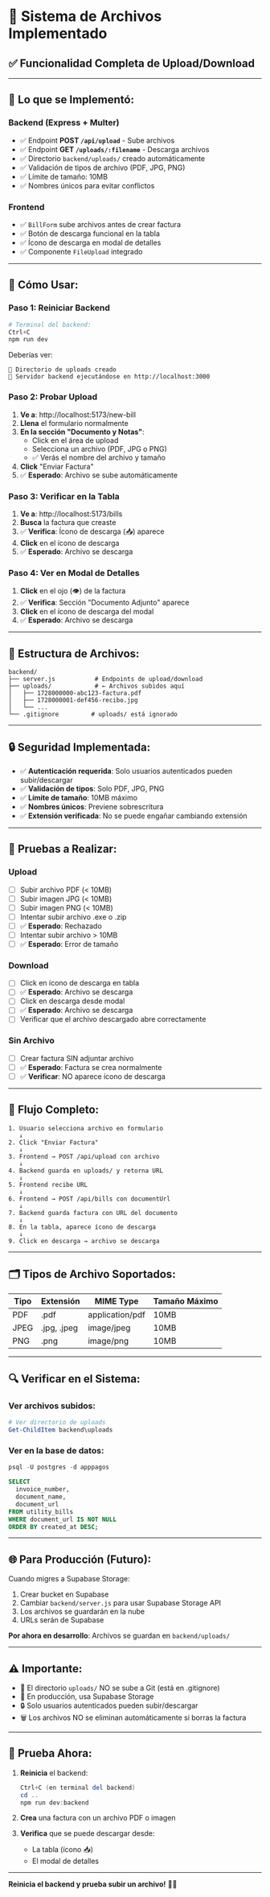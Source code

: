 # 📎 Sistema de Archivos Implementado

## ✅ Funcionalidad Completa de Upload/Download

---

## 🎯 **Lo que se Implementó:**

### Backend (Express + Multer)
- ✅ Endpoint **POST `/api/upload`** - Sube archivos
- ✅ Endpoint **GET `/uploads/:filename`** - Descarga archivos
- ✅ Directorio `backend/uploads/` creado automáticamente
- ✅ Validación de tipos de archivo (PDF, JPG, PNG)
- ✅ Límite de tamaño: 10MB
- ✅ Nombres únicos para evitar conflictos

### Frontend
- ✅ `BillForm` sube archivos antes de crear factura
- ✅ Botón de descarga funcional en la tabla
- ✅ Ícono de descarga en modal de detalles
- ✅ Componente `FileUpload` integrado

---

## 🚀 **Cómo Usar:**

### Paso 1: Reiniciar Backend

```powershell
# Terminal del backend:
Ctrl+C
npm run dev
```

Deberías ver:
```
📁 Directorio de uploads creado
🚀 Servidor backend ejecutándose en http://localhost:3000
```

### Paso 2: Probar Upload

1. **Ve a**: http://localhost:5173/new-bill
2. **Llena** el formulario normalmente
3. **En la sección "Documento y Notas"**:
   - Click en el área de upload
   - Selecciona un archivo (PDF, JPG o PNG)
   - ✅ Verás el nombre del archivo y tamaño
4. **Click** "Enviar Factura"
5. ✅ **Esperado**: Archivo se sube automáticamente

### Paso 3: Verificar en la Tabla

1. **Ve a**: http://localhost:5173/bills
2. **Busca** la factura que creaste
3. ✅ **Verifica**: Ícono de descarga (📥) aparece
4. **Click** en el ícono de descarga
5. ✅ **Esperado**: Archivo se descarga

### Paso 4: Ver en Modal de Detalles

1. **Click** en el ojo (👁️) de la factura
2. ✅ **Verifica**: Sección "Documento Adjunto" aparece
3. **Click** en el ícono de descarga del modal
4. ✅ **Esperado**: Archivo se descarga

---

## 📁 **Estructura de Archivos:**

```
backend/
├── server.js           # Endpoints de upload/download
├── uploads/            # ← Archivos subidos aquí
│   ├── 1728000000-abc123-factura.pdf
│   ├── 1728000001-def456-recibo.jpg
│   └── ...
└── .gitignore         # uploads/ está ignorado
```

---

## 🔒 **Seguridad Implementada:**

- ✅ **Autenticación requerida**: Solo usuarios autenticados pueden subir/descargar
- ✅ **Validación de tipos**: Solo PDF, JPG, PNG
- ✅ **Límite de tamaño**: 10MB máximo
- ✅ **Nombres únicos**: Previene sobrescritura
- ✅ **Extensión verificada**: No se puede engañar cambiando extensión

---

## 🧪 **Pruebas a Realizar:**

### Upload
- [ ] Subir archivo PDF (< 10MB)
- [ ] Subir imagen JPG (< 10MB)
- [ ] Subir imagen PNG (< 10MB)
- [ ] Intentar subir archivo .exe o .zip
- [ ] ✅ **Esperado**: Rechazado
- [ ] Intentar subir archivo > 10MB
- [ ] ✅ **Esperado**: Error de tamaño

### Download
- [ ] Click en ícono de descarga en tabla
- [ ] ✅ **Esperado**: Archivo se descarga
- [ ] Click en descarga desde modal
- [ ] ✅ **Esperado**: Archivo se descarga
- [ ] Verificar que el archivo descargado abre correctamente

### Sin Archivo
- [ ] Crear factura SIN adjuntar archivo
- [ ] ✅ **Esperado**: Factura se crea normalmente
- [ ] ✅ **Verificar**: NO aparece ícono de descarga

---

## 📝 **Flujo Completo:**

```
1. Usuario selecciona archivo en formulario
   ↓
2. Click "Enviar Factura"
   ↓
3. Frontend → POST /api/upload con archivo
   ↓
4. Backend guarda en uploads/ y retorna URL
   ↓
5. Frontend recibe URL
   ↓
6. Frontend → POST /api/bills con documentUrl
   ↓
7. Backend guarda factura con URL del documento
   ↓
8. En la tabla, aparece ícono de descarga
   ↓
9. Click en descarga → archivo se descarga
```

---

## 🗂️ **Tipos de Archivo Soportados:**

| Tipo | Extensión | MIME Type | Tamaño Máximo |
|------|-----------|-----------|---------------|
| PDF | .pdf | application/pdf | 10MB |
| JPEG | .jpg, .jpeg | image/jpeg | 10MB |
| PNG | .png | image/png | 10MB |

---

## 🔍 **Verificar en el Sistema:**

### Ver archivos subidos:
```powershell
# Ver directorio de uploads
Get-ChildItem backend\uploads
```

### Ver en la base de datos:
```sql
psql -U postgres -d apppagos

SELECT 
  invoice_number,
  document_name,
  document_url
FROM utility_bills
WHERE document_url IS NOT NULL
ORDER BY created_at DESC;
```

---

## 🌐 **Para Producción (Futuro):**

Cuando migres a Supabase Storage:

1. Crear bucket en Supabase
2. Cambiar `backend/server.js` para usar Supabase Storage API
3. Los archivos se guardarán en la nube
4. URLs serán de Supabase

**Por ahora en desarrollo**: Archivos se guardan en `backend/uploads/`

---

## ⚠️ **Importante:**

- 📁 El directorio `uploads/` NO se sube a Git (está en .gitignore)
- 💾 En producción, usa Supabase Storage
- 🔒 Solo usuarios autenticados pueden subir/descargar
- 🗑️ Los archivos NO se eliminan automáticamente si borras la factura

---

## 🎯 **Prueba Ahora:**

1. **Reinicia** el backend:
   ```powershell
   Ctrl+C (en terminal del backend)
   cd ..
   npm run dev:backend
   ```

2. **Crea** una factura con un archivo PDF o imagen

3. **Verifica** que se puede descargar desde:
   - La tabla (ícono 📥)
   - El modal de detalles

---

**Reinicia el backend y prueba subir un archivo!** 📎✨

